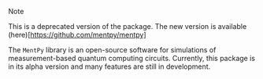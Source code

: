 > [!NOTE]
> This is a deprecated version of the package. The new version is available (here)[https://github.com/mentpy/mentpy]

The `MentPy` library is an open-source software for simulations of 
measurement-based quantum computing circuits. Currently, this package is in its alpha version and many features are still in development.

